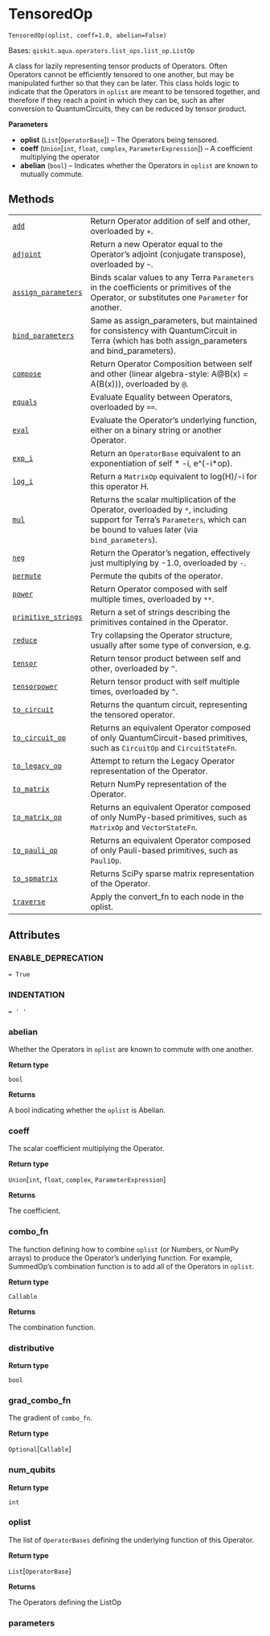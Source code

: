 # TensoredOp

<span id="undefined" />

`TensoredOp(oplist, coeff=1.0, abelian=False)`

Bases: `qiskit.aqua.operators.list_ops.list_op.ListOp`

A class for lazily representing tensor products of Operators. Often Operators cannot be efficiently tensored to one another, but may be manipulated further so that they can be later. This class holds logic to indicate that the Operators in `oplist` are meant to be tensored together, and therefore if they reach a point in which they can be, such as after conversion to QuantumCircuits, they can be reduced by tensor product.

**Parameters**

*   **oplist** (`List`\[`OperatorBase`]) – The Operators being tensored.
*   **coeff** (`Union`\[`int`, `float`, `complex`, `ParameterExpression`]) – A coefficient multiplying the operator
*   **abelian** (`bool`) – Indicates whether the Operators in `oplist` are known to mutually commute.

## Methods

|                                                                                                                                                                                                              |                                                                                                                                                                               |
| ------------------------------------------------------------------------------------------------------------------------------------------------------------------------------------------------------------ | ----------------------------------------------------------------------------------------------------------------------------------------------------------------------------- |
| [`add`](qiskit.aqua.operators.list_ops.TensoredOp.add#qiskit.aqua.operators.list_ops.TensoredOp.add "qiskit.aqua.operators.list_ops.TensoredOp.add")                                                         | Return Operator addition of self and other, overloaded by `+`.                                                                                                                |
| [`adjoint`](qiskit.aqua.operators.list_ops.TensoredOp.adjoint#qiskit.aqua.operators.list_ops.TensoredOp.adjoint "qiskit.aqua.operators.list_ops.TensoredOp.adjoint")                                         | Return a new Operator equal to the Operator’s adjoint (conjugate transpose), overloaded by `~`.                                                                               |
| [`assign_parameters`](qiskit.aqua.operators.list_ops.TensoredOp.assign_parameters#qiskit.aqua.operators.list_ops.TensoredOp.assign_parameters "qiskit.aqua.operators.list_ops.TensoredOp.assign_parameters") | Binds scalar values to any Terra `Parameters` in the coefficients or primitives of the Operator, or substitutes one `Parameter` for another.                                  |
| [`bind_parameters`](qiskit.aqua.operators.list_ops.TensoredOp.bind_parameters#qiskit.aqua.operators.list_ops.TensoredOp.bind_parameters "qiskit.aqua.operators.list_ops.TensoredOp.bind_parameters")         | Same as assign\_parameters, but maintained for consistency with QuantumCircuit in Terra (which has both assign\_parameters and bind\_parameters).                             |
| [`compose`](qiskit.aqua.operators.list_ops.TensoredOp.compose#qiskit.aqua.operators.list_ops.TensoredOp.compose "qiskit.aqua.operators.list_ops.TensoredOp.compose")                                         | Return Operator Composition between self and other (linear algebra-style: A\@B(x) = A(B(x))), overloaded by `@`.                                                              |
| [`equals`](qiskit.aqua.operators.list_ops.TensoredOp.equals#qiskit.aqua.operators.list_ops.TensoredOp.equals "qiskit.aqua.operators.list_ops.TensoredOp.equals")                                             | Evaluate Equality between Operators, overloaded by `==`.                                                                                                                      |
| [`eval`](qiskit.aqua.operators.list_ops.TensoredOp.eval#qiskit.aqua.operators.list_ops.TensoredOp.eval "qiskit.aqua.operators.list_ops.TensoredOp.eval")                                                     | Evaluate the Operator’s underlying function, either on a binary string or another Operator.                                                                                   |
| [`exp_i`](qiskit.aqua.operators.list_ops.TensoredOp.exp_i#qiskit.aqua.operators.list_ops.TensoredOp.exp_i "qiskit.aqua.operators.list_ops.TensoredOp.exp_i")                                                 | Return an `OperatorBase` equivalent to an exponentiation of self \* -i, e^(-i\*op).                                                                                           |
| [`log_i`](qiskit.aqua.operators.list_ops.TensoredOp.log_i#qiskit.aqua.operators.list_ops.TensoredOp.log_i "qiskit.aqua.operators.list_ops.TensoredOp.log_i")                                                 | Return a `MatrixOp` equivalent to log(H)/-i for this operator H.                                                                                                              |
| [`mul`](qiskit.aqua.operators.list_ops.TensoredOp.mul#qiskit.aqua.operators.list_ops.TensoredOp.mul "qiskit.aqua.operators.list_ops.TensoredOp.mul")                                                         | Returns the scalar multiplication of the Operator, overloaded by `*`, including support for Terra’s `Parameters`, which can be bound to values later (via `bind_parameters`). |
| [`neg`](qiskit.aqua.operators.list_ops.TensoredOp.neg#qiskit.aqua.operators.list_ops.TensoredOp.neg "qiskit.aqua.operators.list_ops.TensoredOp.neg")                                                         | Return the Operator’s negation, effectively just multiplying by -1.0, overloaded by `-`.                                                                                      |
| [`permute`](qiskit.aqua.operators.list_ops.TensoredOp.permute#qiskit.aqua.operators.list_ops.TensoredOp.permute "qiskit.aqua.operators.list_ops.TensoredOp.permute")                                         | Permute the qubits of the operator.                                                                                                                                           |
| [`power`](qiskit.aqua.operators.list_ops.TensoredOp.power#qiskit.aqua.operators.list_ops.TensoredOp.power "qiskit.aqua.operators.list_ops.TensoredOp.power")                                                 | Return Operator composed with self multiple times, overloaded by `**`.                                                                                                        |
| [`primitive_strings`](qiskit.aqua.operators.list_ops.TensoredOp.primitive_strings#qiskit.aqua.operators.list_ops.TensoredOp.primitive_strings "qiskit.aqua.operators.list_ops.TensoredOp.primitive_strings") | Return a set of strings describing the primitives contained in the Operator.                                                                                                  |
| [`reduce`](qiskit.aqua.operators.list_ops.TensoredOp.reduce#qiskit.aqua.operators.list_ops.TensoredOp.reduce "qiskit.aqua.operators.list_ops.TensoredOp.reduce")                                             | Try collapsing the Operator structure, usually after some type of conversion, e.g.                                                                                            |
| [`tensor`](qiskit.aqua.operators.list_ops.TensoredOp.tensor#qiskit.aqua.operators.list_ops.TensoredOp.tensor "qiskit.aqua.operators.list_ops.TensoredOp.tensor")                                             | Return tensor product between self and other, overloaded by `^`.                                                                                                              |
| [`tensorpower`](qiskit.aqua.operators.list_ops.TensoredOp.tensorpower#qiskit.aqua.operators.list_ops.TensoredOp.tensorpower "qiskit.aqua.operators.list_ops.TensoredOp.tensorpower")                         | Return tensor product with self multiple times, overloaded by `^`.                                                                                                            |
| [`to_circuit`](qiskit.aqua.operators.list_ops.TensoredOp.to_circuit#qiskit.aqua.operators.list_ops.TensoredOp.to_circuit "qiskit.aqua.operators.list_ops.TensoredOp.to_circuit")                             | Returns the quantum circuit, representing the tensored operator.                                                                                                              |
| [`to_circuit_op`](qiskit.aqua.operators.list_ops.TensoredOp.to_circuit_op#qiskit.aqua.operators.list_ops.TensoredOp.to_circuit_op "qiskit.aqua.operators.list_ops.TensoredOp.to_circuit_op")                 | Returns an equivalent Operator composed of only QuantumCircuit-based primitives, such as `CircuitOp` and `CircuitStateFn`.                                                    |
| [`to_legacy_op`](qiskit.aqua.operators.list_ops.TensoredOp.to_legacy_op#qiskit.aqua.operators.list_ops.TensoredOp.to_legacy_op "qiskit.aqua.operators.list_ops.TensoredOp.to_legacy_op")                     | Attempt to return the Legacy Operator representation of the Operator.                                                                                                         |
| [`to_matrix`](qiskit.aqua.operators.list_ops.TensoredOp.to_matrix#qiskit.aqua.operators.list_ops.TensoredOp.to_matrix "qiskit.aqua.operators.list_ops.TensoredOp.to_matrix")                                 | Return NumPy representation of the Operator.                                                                                                                                  |
| [`to_matrix_op`](qiskit.aqua.operators.list_ops.TensoredOp.to_matrix_op#qiskit.aqua.operators.list_ops.TensoredOp.to_matrix_op "qiskit.aqua.operators.list_ops.TensoredOp.to_matrix_op")                     | Returns an equivalent Operator composed of only NumPy-based primitives, such as `MatrixOp` and `VectorStateFn`.                                                               |
| [`to_pauli_op`](qiskit.aqua.operators.list_ops.TensoredOp.to_pauli_op#qiskit.aqua.operators.list_ops.TensoredOp.to_pauli_op "qiskit.aqua.operators.list_ops.TensoredOp.to_pauli_op")                         | Returns an equivalent Operator composed of only Pauli-based primitives, such as `PauliOp`.                                                                                    |
| [`to_spmatrix`](qiskit.aqua.operators.list_ops.TensoredOp.to_spmatrix#qiskit.aqua.operators.list_ops.TensoredOp.to_spmatrix "qiskit.aqua.operators.list_ops.TensoredOp.to_spmatrix")                         | Returns SciPy sparse matrix representation of the Operator.                                                                                                                   |
| [`traverse`](qiskit.aqua.operators.list_ops.TensoredOp.traverse#qiskit.aqua.operators.list_ops.TensoredOp.traverse "qiskit.aqua.operators.list_ops.TensoredOp.traverse")                                     | Apply the convert\_fn to each node in the oplist.                                                                                                                             |

## Attributes

<span id="undefined" />

### ENABLE\_DEPRECATION

`= True`

<span id="undefined" />

### INDENTATION

`= ' '`

<span id="undefined" />

### abelian

Whether the Operators in `oplist` are known to commute with one another.

**Return type**

`bool`

**Returns**

A bool indicating whether the `oplist` is Abelian.

<span id="undefined" />

### coeff

The scalar coefficient multiplying the Operator.

**Return type**

`Union`\[`int`, `float`, `complex`, `ParameterExpression`]

**Returns**

The coefficient.

<span id="undefined" />

### combo\_fn

The function defining how to combine `oplist` (or Numbers, or NumPy arrays) to produce the Operator’s underlying function. For example, SummedOp’s combination function is to add all of the Operators in `oplist`.

**Return type**

`Callable`

**Returns**

The combination function.

<span id="undefined" />

### distributive

**Return type**

`bool`

<span id="undefined" />

### grad\_combo\_fn

The gradient of `combo_fn`.

**Return type**

`Optional`\[`Callable`]

<span id="undefined" />

### num\_qubits

**Return type**

`int`

<span id="undefined" />

### oplist

The list of `OperatorBases` defining the underlying function of this Operator.

**Return type**

`List`\[`OperatorBase`]

**Returns**

The Operators defining the ListOp

<span id="undefined" />

### parameters
